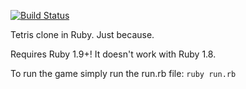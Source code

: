 [![Build
Status](https://travis-ci.org/lau/letris.png)](https://travis-ci.org/lau/letris)

Tetris clone in Ruby. Just because.

Requires Ruby 1.9+! It doesn't work with Ruby 1.8.

To run the game simply run the run.rb file: `ruby run.rb`
